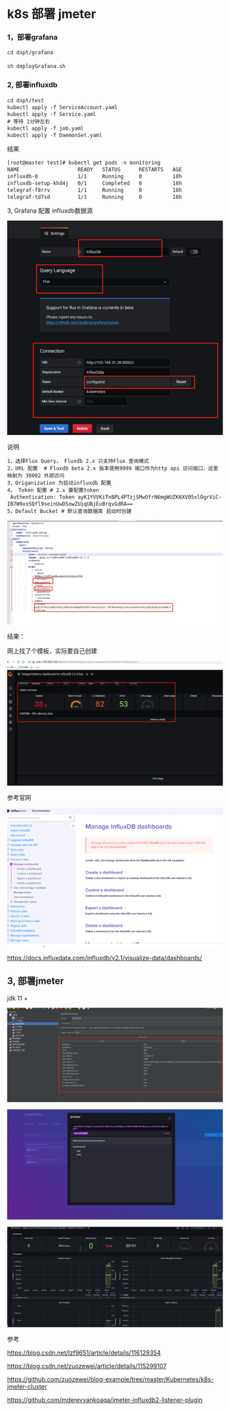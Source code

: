 # k8s 部署 jmeter
### 1，部署grafana

```
cd dspt/grafana

sh deployGrafana.sh
```

### 2, 部署influxdb

```
cd dspt/test
kubectl apply -f ServiceAccount.yaml
kubectl apply -f Service.yaml
# 等待 1分钟左右
kubectl apply -f job.yaml
kubectl apply -f DaemonSet.yaml
```

结果

```
[root@master test]# kubectl get pods -n monitoring
NAME                   READY   STATUS      RESTARTS   AGE
influxdb-0             1/1     Running     0          18h
influxdb-setup-khd4j   0/1     Completed   0          18h
telegraf-f8rrv         1/1     Running     0          18h
telegraf-td7sd         1/1     Running     0          18h
```

3, Grafana 配置 influxdb数据源

![image](https://github.com/Mountains-and-rivers/k8s-jmeter/blob/main/images/1.png)

说明

```
1，选择Flux Query， Fluxdb 2.x 只支持Flux 查询模式
2，URL 配置  # Fluxdb beta 2.x 版本使用9999 端口作为http api 访问端口，这里映射为 30002 外部访问
3，Origanization 为启动influxdb 配置
4， Token 配置 # 2.x 要配置token
 Authentication: Token ayK1YVVKiTnBPL4PTzjSMwOfrN6mgWUZK6XV05xlOgrViC-IB7W9xxSQfl9seinUwDSowZUiqUBjEuBrqvGdRA==
5，Default Bucket # 默认查询数据库 启动时创建
```

![image](https://github.com/Mountains-and-rivers/k8s-jmeter/blob/main/images/2.png)

结果：

网上找了个模板，实际要自己创建

![image](https://github.com/Mountains-and-rivers/k8s-jmeter/blob/main/images/3.png)

参考官网

![image](https://github.com/Mountains-and-rivers/k8s-jmeter/blob/main/images/4.png)

https://docs.influxdata.com/influxdb/v2.1/visualize-data/dashboards/

## 3, 部署jmeter

jdk 11 +

![image](https://github.com/Mountains-and-rivers/k8s-jmeter/blob/main/images/5.png)

![image](https://github.com/Mountains-and-rivers/k8s-jmeter/blob/main/images/6.png)

![image](https://github.com/Mountains-and-rivers/k8s-jmeter/blob/main/images/7.png)

参考

https://blog.csdn.net/lzf9651/article/details/116129354

https://blog.csdn.net/zuozewei/article/details/115299107

https://github.com/zuozewei/blog-example/tree/master/Kubernetes/k8s-jmeter-cluster

https://github.com/mderevyankoaqa/jmeter-influxdb2-listener-plugin
